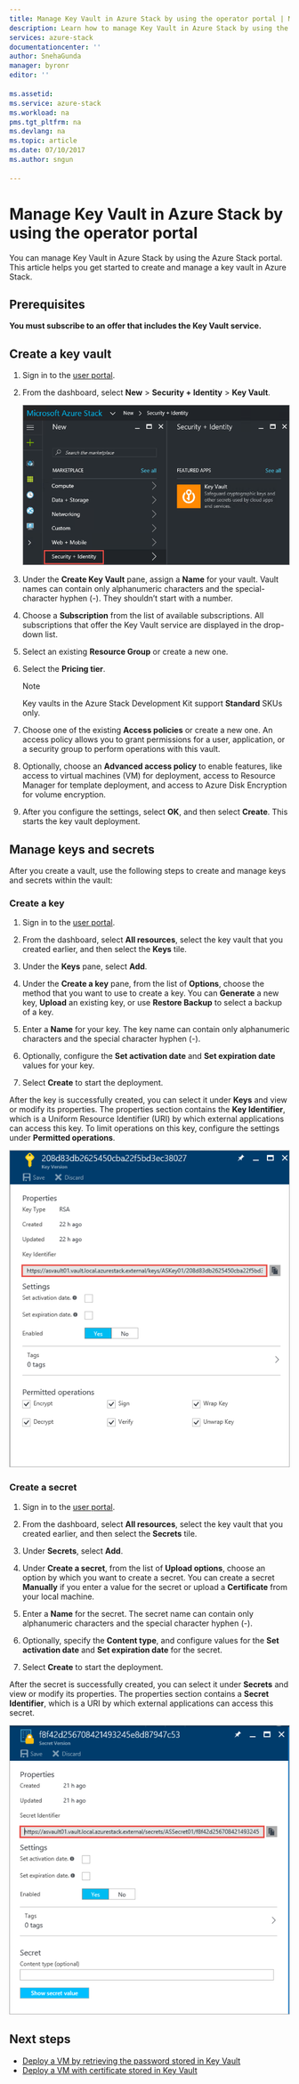 ```yaml
---
title: Manage Key Vault in Azure Stack by using the operator portal | Microsoft Docs
description: Learn how to manage Key Vault in Azure Stack by using the operator portal
services: azure-stack
documentationcenter: ''
author: SnehaGunda
manager: byronr
editor: ''

ms.assetid:
ms.service: azure-stack
ms.workload: na
pms.tgt_pltfrm: na
ms.devlang: na
ms.topic: article
ms.date: 07/10/2017
ms.author: sngun

---
```


# Manage Key Vault in Azure Stack by using the operator portal

You can manage Key Vault in Azure Stack by using the Azure Stack portal. This article helps you get started to create and manage a key vault in Azure Stack. 

## Prerequisites  

**You must subscribe to an offer that includes the Key Vault service.** 
 
## Create a key vault 

1. Sign in to the [user portal](https://portal.local.azurestack.external).  

2. From the dashboard, select **New** > **Security + Identity** > **Key Vault**.  

    ![Key Vault screen](media/azure-stack-kv-manage-portal/image1.png)  

3. Under the **Create Key Vault** pane, assign a **Name** for your vault. Vault names can contain only alphanumeric characters and the special-character hyphen (-). They shouldn’t start with a number.  

4. Choose a **Subscription** from the list of available subscriptions. All subscriptions that offer the Key Vault service are displayed in the drop-down list.  

5. Select an existing **Resource Group** or create a new one.  

6. Select the **Pricing tier**.  
    >[!NOTE]
    > Key vaults in the Azure Stack Development Kit support **Standard** SKUs only.

7. Choose one of the existing **Access policies** or create a new one. An access policy allows you to grant permissions for a user, application, or a security group to perform operations with this vault.  

8. Optionally, choose an **Advanced access policy** to enable features, like access to virtual machines (VM) for deployment, access to Resource Manager for template deployment, and access to Azure Disk Encryption for volume encryption. 
  
9.	After you configure the settings, select **OK**, and then select **Create**. This starts the key vault deployment. 

## Manage keys and secrets

After you create a vault, use the following steps to create and manage keys and secrets within the vault:

### Create a key

1. Sign in to the [user portal](https://portal.local.azurestack.external).  

2. From the dashboard, select **All resources**, select the key vault that you created earlier, and then select the **Keys** tile.  

3. Under the **Keys** pane, select **Add**. 

4. Under the **Create a key** pane, from the list of **Options**, choose the method that you want to use to create a key. You can **Generate** a new key, **Upload** an existing key, or use **Restore Backup** to select a backup of a key.  

5. Enter a **Name** for your key. The key name can contain only alphanumeric characters and the special character hyphen (-).  

6. Optionally, configure the **Set activation date** and **Set expiration date** values for your key.  

7. Select **Create** to start the deployment.  

After the key is successfully created, you can select it under **Keys** and view or modify its properties. The properties section contains the **Key Identifier**, which is a Uniform Resource Identifier (URI) by which external applications can access this key. To limit operations on this key, configure the settings under **Permitted operations**.

![URI key](media/azure-stack-kv-manage-portal/image4.png)  

### Create a secret 

1. Sign in to the [user portal](https://portal.local.azurestack.external).  
2. From the dashboard, select **All resources**, select the key vault that you created earlier, and then select the **Secrets** tile.  

3. Under **Secrets**, select **Add**.  

4. Under **Create a secret**, from the list of **Upload options**, choose an option by which you want to create a secret. You can create a secret **Manually** if you enter a value for the secret or upload a **Certificate** from your local machine.  

5. Enter a **Name** for the secret. The secret name can contain only alphanumeric characters and the special character hyphen (-).  

6. Optionally, specify the **Content type**, and configure values for the **Set activation date** and **Set expiration date** for the secret.  

7. Select **Create** to start the deployment.  

After the secret is successfully created, you can select it under **Secrets** and view or modify its properties. The properties section contains a **Secret Identifier**, which is a URI by which external applications can access this secret. 

![URI secret](media/azure-stack-kv-manage-portal/image5.png) 


## Next steps
* [Deploy a VM by retrieving the password stored in Key Vault](azure-stack-kv-deploy-vm-with-secret.md) 
* [Deploy a VM with certificate stored in Key Vault](azure-stack-kv-push-secret-into-vm.md)     



